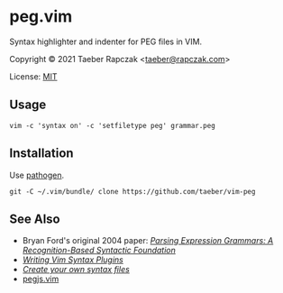 peg.vim
=======

Syntax highlighter and indenter for PEG files in VIM.

Copyright © 2021 Taeber Rapczak \<taeber@rapczak.com>

License: [MIT](LICENSE)


Usage
-----

```
vim -c 'syntax on' -c 'setfiletype peg' grammar.peg
```


Installation
------------

Use [pathogen](https://github.com/tpope/vim-pathogen).

```
git -C ~/.vim/bundle/ clone https://github.com/taeber/vim-peg
```


See Also
--------

* Bryan Ford's original 2004 paper:
[_Parsing Expression Grammars: A Recognition-Based Syntactic Foundation_](http://pdos.csail.mit.edu/papers/parsing:popl04.pdf)
* [_Writing Vim Syntax Plugins_](https://thoughtbot.com/blog/writing-vim-syntax-plugins)
* [_Create your own syntax files_](https://vim.fandom.com/wiki/Creating_your_own_syntax_files)
* [pegjs.vim](https://github.com/alunny/pegjs-vim)

